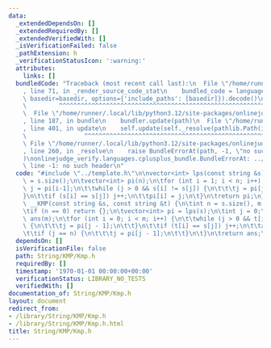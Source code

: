 ```yaml
---
data:
  _extendedDependsOn: []
  _extendedRequiredBy: []
  _extendedVerifiedWith: []
  _isVerificationFailed: false
  _pathExtension: h
  _verificationStatusIcon: ':warning:'
  attributes:
    links: []
  bundledCode: "Traceback (most recent call last):\n  File \"/home/runner/.local/lib/python3.12/site-packages/onlinejudge_verify/documentation/build.py\"\
    , line 71, in _render_source_code_stat\n    bundled_code = language.bundle(stat.path,\
    \ basedir=basedir, options={'include_paths': [basedir]}).decode()\n          \
    \         ^^^^^^^^^^^^^^^^^^^^^^^^^^^^^^^^^^^^^^^^^^^^^^^^^^^^^^^^^^^^^^^^^^^^^^^^^^^^^^^^^\n\
    \  File \"/home/runner/.local/lib/python3.12/site-packages/onlinejudge_verify/languages/cplusplus.py\"\
    , line 187, in bundle\n    bundler.update(path)\n  File \"/home/runner/.local/lib/python3.12/site-packages/onlinejudge_verify/languages/cplusplus_bundle.py\"\
    , line 401, in update\n    self.update(self._resolve(pathlib.Path(included), included_from=path))\n\
    \                ^^^^^^^^^^^^^^^^^^^^^^^^^^^^^^^^^^^^^^^^^^^^^^^^^^^^^^^^^\n \
    \ File \"/home/runner/.local/lib/python3.12/site-packages/onlinejudge_verify/languages/cplusplus_bundle.py\"\
    , line 260, in _resolve\n    raise BundleErrorAt(path, -1, \"no such header\"\
    )\nonlinejudge_verify.languages.cplusplus_bundle.BundleErrorAt: ../template.h:\
    \ line -1: no such header\n"
  code: "#include \"../template.h\"\n\nvector<int> lps(const string &s) {\n\tint n\
    \ = s.size();\n\tvector<int> pi(n);\n\tfor (int i = 1; i < n; i++) {\n\t\tint\
    \ j = pi[i-1];\n\t\twhile (j > 0 && s[i] != s[j]) {\n\t\t\tj = pi[j - 1];\n\t\t\
    }\n\t\tif (s[i] == s[j]) j++;\n\t\tpi[i] = j;\n\t}\n\treturn pi;\n}\n\nvector<int>\
    \ __KMP(const string &s, const string &t) {\n\tint n = s.size(), m = t.size();\n\
    \tif (n == 0) return {};\n\tvector<int> pi = lps(s);\n\tint j = 0;\n\tvector<int>\
    \ ans(m);\n\tfor (int i = 0; i < m; i++) {\n\t\twhile (j > 0 && t[i] != s[j])\
    \ {\n\t\t\tj = pi[j - 1];\n\t\t}\n\t\tif (t[i] == s[j]) j++;\n\t\tans[i] = j;\n\
    \t\tif (j == n) {\n\t\t\tj = pi[j - 1];\n\t\t}\n\t}\n\treturn ans;\n}"
  dependsOn: []
  isVerificationFile: false
  path: String/KMP/Kmp.h
  requiredBy: []
  timestamp: '1970-01-01 00:00:00+00:00'
  verificationStatus: LIBRARY_NO_TESTS
  verifiedWith: []
documentation_of: String/KMP/Kmp.h
layout: document
redirect_from:
- /library/String/KMP/Kmp.h
- /library/String/KMP/Kmp.h.html
title: String/KMP/Kmp.h
---
```

